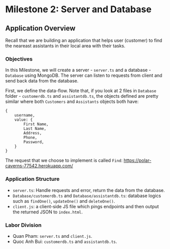 # Milestone 2: Server and Database #
## Application Overview ##
Recall that we are building an application that helps user (customer) to find the neareast assistants in their local area with their tasks. 
### Objectives ###
In this Milestone, we will create a server  - ``` server.ts ``` and a database - ``` Database ``` using MongoDB. The server can listen to requests from client and send back data from the database.

First, we define the data-flow. Note that, if you look at 2 files in ``` Database ``` folder - ```customerdb.ts``` and  ```assistantdb.ts```, the objects defined are pretty similar where both ```Customers``` and ```Assistants``` objects both have:
```
{ 
    username,
    value: {
        First Name,
        Last Name,
        Address, 
        Phone,
        Password,
    }
}

```
The request that we choose to implement is called ```Find```: https://polar-caverns-77542.herokuapp.com/



### Application Structure ###
* ``` server.ts ```: Handle requests and error, return the data from the database.
* ```Database/customerdb.ts``` and ```Database/assistantdb.ts```: database logics such as ```findOne()```, ```updateOne()``` and ```deleteOne()```.
* ```client.js```: a client-side JS file which pings endpoints and then output the returned JSON to ```index.html```.

### Labor Division ###
- Quan Pham: ```server.ts``` and ```client.js```.
- Quoc Anh Bui: ```customerdb.ts``` and ```assistantdb.ts```.
